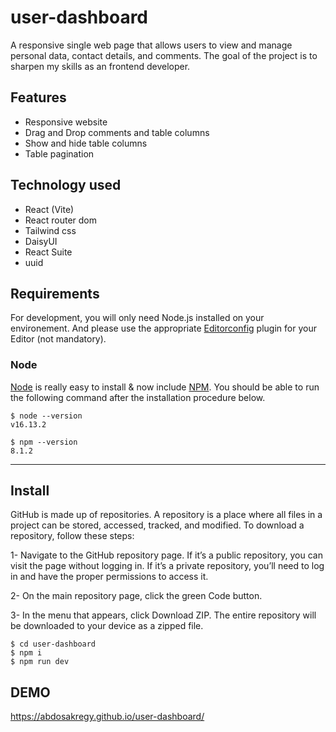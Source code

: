 # user-dashboard

A responsive single web page that allows users to view and manage personal data, contact details, and comments.
The goal of the project is to sharpen my skills as an frontend developer.

## Features
- Responsive website
- Drag and Drop comments and table columns
- Show and hide table columns
- Table pagination

## Technology used
- React (Vite)
- React router dom
- Tailwind css
- DaisyUI
- React Suite
- uuid

## Requirements

For development, you will only need Node.js installed on your environement.
And please use the appropriate [Editorconfig](http://editorconfig.org/) plugin for your Editor (not mandatory).

### Node

[Node](http://nodejs.org/) is really easy to install & now include [NPM](https://npmjs.org/).
You should be able to run the following command after the installation procedure
below.

    $ node --version
    v16.13.2

    $ npm --version
    8.1.2

---
## Install
GitHub is made up of repositories. A repository is a place where all files in a project can be stored, accessed, tracked, and modified. To download a repository, follow these steps:

1- Navigate to the GitHub repository page. If it’s a public repository, you can visit the page without logging in. If it’s a private repository, you’ll need to log in and have the proper permissions to access it.

2- On the main repository page, click the green Code button.

3- In the menu that appears, click Download ZIP. The entire repository will be downloaded to your device as a zipped file.

    $ cd user-dashboard
    $ npm i
    $ npm run dev

## DEMO
https://abdosakregy.github.io/user-dashboard/

